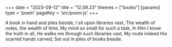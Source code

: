 +++
date = "2023-09-12"
title = "12.09.23"
themes = ["books"]
[params]
  type = 'poem'
  pageKey = 'src/poem.js'
+++

A book in hand and piles beside,
I sit upon libraries vast,
The wealth of notes, the wealth of time,
My mind so small for such a task,
In Him I know the truth in all,
He walks me through such libraries vast,
My route indeed His scarred hands carved, 
Set out in piles of books beside.
